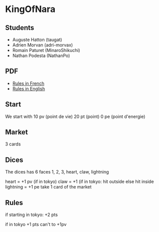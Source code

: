 # KingOfNara

## Students
- Auguste Hatton (taugat)
- Adrien Morvan (adri-morvax)
- Romain Paturet (MinaroShikuchi)
- Nathan Podesta (NathanPo)

## PDF
- [Rules in French](https://www.letempledujeu.fr/IMG/pdf/king_of_tokyo.pdf)
- [Rules in English](https://cdn.1j1ju.com/medias/f9/2f/9b-king-of-tokyo-rulebook.pdf)

## Start
We start with 
10 pv (point de vie)
20 pt (point)
0 pe (point d'energie)

## Market
3 cards

## Dices
The dices has 6 faces
1, 2, 3, heart, claw, lightning

heart = +1 pv (if in tokyo)
claw = +1 (if in tokyo: hit outside else hit inside
lightning = +1 pe take 1 card of the market 

## Rules
if starting in tokyo:
	+2 pts

if in tokyo 
  +1 pts
	can't to +1pv
  
  

